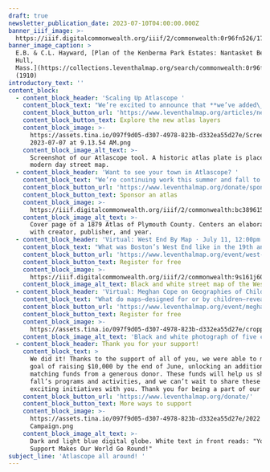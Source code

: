 ```yaml
---
draft: true
newsletter_publication_date: 2023-07-10T04:00:00.000Z
banner_iiif_image: >-
  https://iiif.digitalcommonwealth.org/iiif/2/commonwealth:0r96fn526/1711,1718,4463,1263/2000,/0/default.jpg
banner_image_caption: >
  E.B. & C.L. Hayward, [Plan of the Kenberma Park Estates: Nantasket Beach,
  Hull,
  Mass.](https://collections.leventhalmap.org/search/commonwealth:0r96fn51x)
  (1910)
introductory_text: ''
content_block:
  - content_block_header: 'Scaling Up Atlascope '
    content_block_text: "We’re excited to announce that **we’ve added\_five new atlas layers to Atlascope, extending coverage to Dover, Hull, and Lynn!** Urban atlases are excellent snapshots of the historic geographies of cities, showing an impressive level of detail for streets, buildings, and neighborhoods. Beyond that, these atlases provide jumping-off points for telling new stories about the world around us. Check out this selection of the kinds of stories you can find in the new Atlascope layers.\n"
    content_block_button_url: 'https://www.leventhalmap.org/articles/new-layers-in-atlascope/'
    content_block_button_text: Explore the new atlas layers
    content_block_image: >-
      https://assets.tina.io/097f9d05-d307-4978-823b-d332ea55d27e/Screen Shot
      2023-07-07 at 9.13.54 AM.png
    content_block_image_alt_text: >-
      Screenshot of our Atlascope tool. A historic atlas plate is placed atop a
      modern day street map. 
  - content_block_header: 'Want to see your town in Atlascope? '
    content_block_text: "We’re continuing work this summer and fall to add dozens more Massachusetts towns to Atlascope. However,\_we need help from you and your communities to make this happen.\_Transforming a single town atlas from printed pages into a modern, computer-readable web-layer is\_[both costly and time-consuming](https://www.leventhalmap.org/articles/atlascope-explained-looking-between-the-cracks/), taking dozens of hours of skilled staff labor. If you’d like to see your town in Atlascope, and you know institutions, groups, or community members who’d like to help gather the funding to support this, please visit\_[this page](https://www.leventhalmap.org/donate/sponsor-an-atlas/)\_for more information, or reach out directly to our\_[Development Coordinator, Rachel Sharer](https://www.leventhalmap.org/about/people/rachel-sharer/).\n"
    content_block_button_url: 'https://www.leventhalmap.org/donate/sponsor-an-atlas/'
    content_block_button_text: Sponsor an atlas
    content_block_image: >-
      https://iiif.digitalcommonwealth.org/iiif/2/commonwealth:bc389615x/321,248,3914,4829/1200,/0/default.jpg
    content_block_image_alt_text: >-
      Cover page of a 1879 Atlas of Plymouth County. Centers an elaborate title
      with creator, publisher, and year. 
  - content_block_header: 'Virtual: West End By Map · July 11, 12:00pm ET'
    content_block_text: "What was Boston’s West End like in the 19th and 20th centuries? What schools and churches were around? Were any industries based in the area? Join the Leventhal Map & Education Center with the\_[West End Museum](https://thewestendmuseum.org/)\_and\_[West End Branch Library](https://www.bpl.org/locations/west-end/)\_for a virtual deep dive into the historical geography of the area. Come learn about how the community has changed over time, and discover how to research the history of your own house and neighborhood. This talk is free and open to the public. It will broadcast live to our\_[Facebook page](https://www.facebook.com/bplmaps)\_and\_[YouTube channel](https://www.youtube.com/@LeventhalMapEducationCenter).\n"
    content_block_button_url: 'https://www.leventhalmap.org/event/west-end-by-map2/'
    content_block_button_text: Register for free
    content_block_image: >-
      https://iiif.digitalcommonwealth.org/iiif/2/commonwealth:9s161j60r/1662,381,1508,1739/2000,/0/default.jpg
    content_block_image_alt_text: Black and white street map of the West End in Boston.
  - content_block_header: 'Virtual: Meghan Cope on Geographies of Childhood · July 25, 12:00pm ET'
    content_block_text: "What do maps—designed for or by children—reveal about the conditions, spaces, and places of childhood? What insights can be gained about the historical geographies of childhood from primary source material? Join us on Tuesday, July 25 at 12:00PM EDT with\_**Meghan Cope**\_for a virtual talk on the conditions and experiences of childhood in early 20th-century New England. This talk is free and open to the public.\_It will broadcast live to our\_[Facebook page](https://www.facebook.com/bplmaps)\_and\_[YouTube channel](https://www.youtube.com/@LeventhalMapEducationCenter).\n"
    content_block_button_url: 'https://www.leventhalmap.org/event/meghan-cope-geographies-of-childhood/'
    content_block_button_text: Register for free
    content_block_image: >-
      https://assets.tina.io/097f9d05-d307-4978-823b-d332ea55d27e/cropped-playground2.jpeg
    content_block_image_alt_text: 'Black and white photograph of five children swinging on a maypole. '
  - content_block_header: Thank you for your support!
    content_block_text: >
      We did it! Thanks to the support of all of you, we were able to meet our
      goal of raising $10,000 by the end of June, unlocking an additional 10k in
      matching funds from a generous donor. These funds will help us shape our
      fall’s programs and activities, and we can’t wait to share these new and
      exciting initiatives with you. Thank you for being a part of our world.
    content_block_button_url: 'https://www.leventhalmap.org/donate/'
    content_block_button_text: More ways to support
    content_block_image: >-
      https://assets.tina.io/097f9d05-d307-4978-823b-d332ea55d27e/2022 Year-End
      Campaign.png
    content_block_image_alt_text: >-
      Dark and light blue digital globe. White text in front reads: "Your
      Support Makes Our World Go Round!"
subject_line: 'Atlascope all around! '
---
```




























